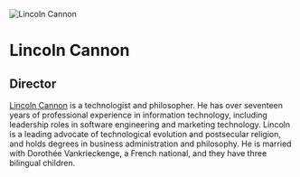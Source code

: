 ![Lincoln Cannon](assets/lincoln-cannon.png)
# Lincoln Cannon
## Director
[Lincoln Cannon](http://www.linkedin.com/in/lincolncannon) is a technologist and philosopher. He has over seventeen years of professional experience in information technology, including leadership roles in software engineering and marketing technology. Lincoln is a leading advocate of technological evolution and postsecular religion, and holds degrees in business administration and philosophy. He is married with Dorothée Vankrieckenge, a French national, and they have three bilingual children.
